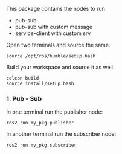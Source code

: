 This package contains the nodes to run
- pub-sub
- pub-sub with custom message
- service-client with custom srv

Open two terminals and source the same.
```
source /opt/ros/humble/setup.bash
```
Build your workspace and source it as well
```
colcon build
source install/setup.bash
```

### 1. Pub - Sub
In one terminal run the publisher node:
```
ros2 run my_pkg publisher
```
In another terminal run the subscriber node:
```
ros2 run my_pkg subscriber
```
